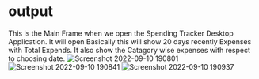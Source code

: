 # output

This is the Main Frame when we open the Spending Tracker Desktop Application. It will open Basically this will show
20 days recently Expenses with Total Expends. It also show the Catagory wise expenses with respect 
to choosing date.
![Screenshot 2022-09-10 190801](https://user-images.githubusercontent.com/113216632/189486164-7fa5fd4f-c453-4d1f-812d-b35376505039.png)
![Screenshot 2022-09-10 190841](https://user-images.githubusercontent.com/113216632/189486304-3188af17-2dcf-4202-bf26-4d85b3643e5d.png)
![Screenshot 2022-09-10 190937](https://user-images.githubusercontent.com/113216632/189486507-7cb1e3c2-4a1d-4ec5-aecf-aef091f72c84.png)


